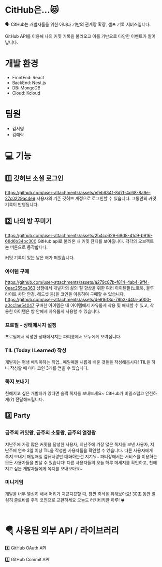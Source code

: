 # CitHub은…😻 

🗣
CitHub는 개발자들을 위한  아바타 기반의 관계망 확장, 셀프 기록 서비스입니다.

GitHub API를 이용해 나의 커밋 기록을 불러오고 이를 기반으로 다양한 이벤트가 일어납니다.


# 개발 환경
- FrontEnd: React
- BackEnd: Nest.js 
- DB: MongoDB
- Cloud: Kcloud


# 팀원
- 김서영
- 김예락


# 💻 기능
## 1️⃣ 깃허브 소셜 로그인
https://github.com/user-attachments/assets/efeb6341-8d7f-4c68-8a9e-27c0229ac4e9
사용자의 기존 깃허브 계정으로 로그인할 수 있습니다.
그동안의 커밋 기록이 반영됩니다.


## 2️⃣ 나의 방 꾸미기
https://github.com/user-attachments/assets/2b4cc629-68d8-41c9-b916-68d6b34bc300
GitHub api로 불러온 내 커밋 잔디를 보여줍니다. 각각의 오브젝트는 버튼으로 동작합니다.

커밋 기록이 있는 날은 해가 떠있습니다.


### 아이템 구매
https://github.com/user-attachments/assets/a279c87b-f814-4ab4-9ff4-0eac255ca363
상점에서 개발자의 삶의 질 향상을 위한 여러 아이템들(노트북, 블루라이트 차단 안경, 헤드셋 등)을 코인을 이용하여 구매할 수 있습니다.
https://github.com/user-attachments/assets/de916f8d-78b3-44fa-a000-a0cc1ae54047
구매한 아이템은 내 아이템에서 자유롭게 착용 및 해제할 수 있고, 착용한 아이템은 방 안에서 자유롭게 사용할 수 있습니다.

### 프로필 - 상태메시지 설정
프로필에서 작성한 상태메시지는 파티룸에서 모두에게 보여집니다.

### TIL (Today I Learned) 작성
개발자는 평생 배워야하는 직업.. 매일매일 새롭게 배운 것들을 작성해봅시다!
TIL을 하나 작성할 때 마다 코인 3개를 얻을 수 있습니다.

### 쪽지 보내기
친해지고 싶은 개발자가 있다면 슬쩍 쪽지를 보내보세요~
CitHub가 비밀스럽고 안전하게(?) 전달해드립니다.


## 3️⃣ Party
### 금주의 커밋왕, 금주의 소통왕, 금주의 열정왕

지난주에 가장 많은 커밋을 달성한 사용자, 지난주에 가장 많은 쪽지를 보낸 사용자, 지난주에 연속 3일 이상 TIL을 작성한 사용자들을 확인할 수 있습니다.
다른 사용자에게 쪽지 보내기
매일매일 컴퓨터랑만 대화하는건 지겨워.. 파티장에서는 서비스를 이용하는 모든 사용자들을 만날 수 있습니다! 다른 사용자들의 오늘 하루 메세지를 확인하고, 친해지고 싶은 개발자들에게 쪽지를 보내보아요~


### 미니게임

개발을 너무 열심히 해서 머리가 지끈지끈할 때, 잠깐 휴식을 취해보아요! 30초 동안 열심히 클로바를 주워 코인으로 교환하세요 오늘도 러키비키한 하루! 🍀​

​
# 🪂 사용된 외부 API / 라이브러리 

1️⃣ GitHub OAuth API

2️⃣ GitHub Commit API
